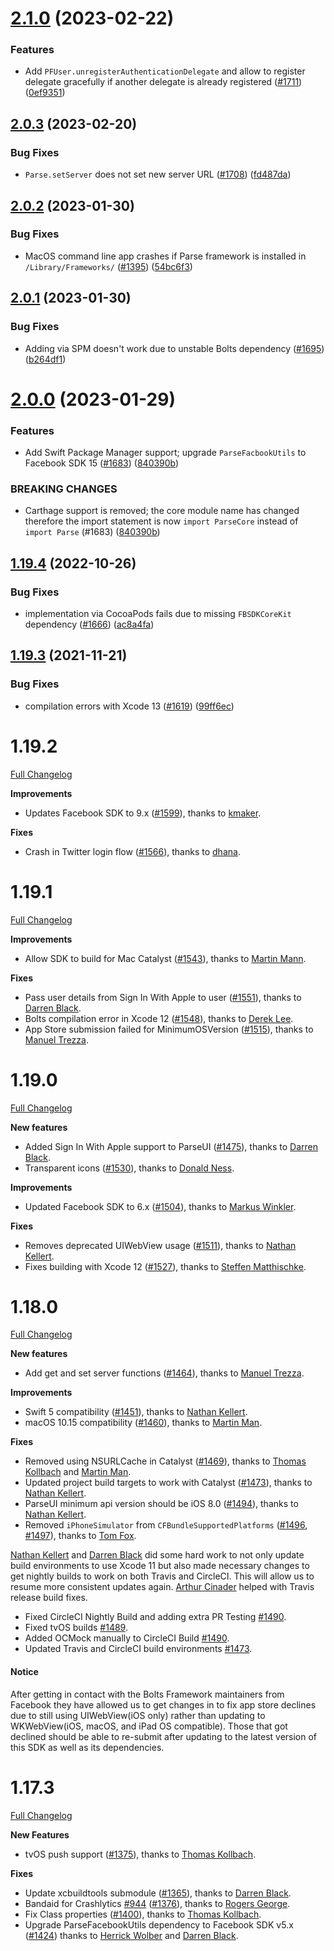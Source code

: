 # [2.1.0](https://github.com/parse-community/Parse-SDK-iOS-OSX/compare/2.0.3...2.1.0) (2023-02-22)


### Features

* Add `PFUser.unregisterAuthenticationDelegate` and allow to register delegate gracefully if another delegate is already registered ([#1711](https://github.com/parse-community/Parse-SDK-iOS-OSX/issues/1711)) ([0ef9351](https://github.com/parse-community/Parse-SDK-iOS-OSX/commit/0ef93517136d668991b0226643e06bb15982935c))

## [2.0.3](https://github.com/parse-community/Parse-SDK-iOS-OSX/compare/2.0.2...2.0.3) (2023-02-20)


### Bug Fixes

* `Parse.setServer` does not set new server URL ([#1708](https://github.com/parse-community/Parse-SDK-iOS-OSX/issues/1708)) ([fd487da](https://github.com/parse-community/Parse-SDK-iOS-OSX/commit/fd487da490d7a3ad3f49c86ffde28973d7ef7f71))

## [2.0.2](https://github.com/parse-community/Parse-SDK-iOS-OSX/compare/2.0.1...2.0.2) (2023-01-30)


### Bug Fixes

* MacOS command line app crashes if Parse framework is installed in `/Library/Frameworks/` ([#1395](https://github.com/parse-community/Parse-SDK-iOS-OSX/issues/1395)) ([54bc6f3](https://github.com/parse-community/Parse-SDK-iOS-OSX/commit/54bc6f3967fad8b8febe35932ce2024ba6928174))

## [2.0.1](https://github.com/parse-community/Parse-SDK-iOS-OSX/compare/2.0.0...2.0.1) (2023-01-30)


### Bug Fixes

* Adding via SPM doesn't work due to unstable Bolts dependency ([#1695](https://github.com/parse-community/Parse-SDK-iOS-OSX/issues/1695)) ([b264df1](https://github.com/parse-community/Parse-SDK-iOS-OSX/commit/b264df19e06a928daa222cf34fbe07b1ed51aed9))

# [2.0.0](https://github.com/parse-community/Parse-SDK-iOS-OSX/compare/1.19.4...2.0.0) (2023-01-29)


### Features

* Add Swift Package Manager support; upgrade `ParseFacbookUtils` to Facebook SDK 15 ([#1683](https://github.com/parse-community/Parse-SDK-iOS-OSX/issues/1683)) ([840390b](https://github.com/parse-community/Parse-SDK-iOS-OSX/commit/840390b18c8e567356103d9ff19ca21523c16ac3))


### BREAKING CHANGES

* Carthage support is removed; the core module name has changed therefore the import statement is now `import ParseCore` instead of `import Parse` (#1683) ([840390b](840390b))

## [1.19.4](https://github.com/parse-community/Parse-SDK-iOS-OSX/compare/1.19.3...1.19.4) (2022-10-26)


### Bug Fixes

* implementation via CocoaPods fails due to missing `FBSDKCoreKit` dependency ([#1666](https://github.com/parse-community/Parse-SDK-iOS-OSX/issues/1666)) ([ac8a4fa](https://github.com/parse-community/Parse-SDK-iOS-OSX/commit/ac8a4fade08c2be59d7ece014ba429067f598deb))

## [1.19.3](https://github.com/parse-community/Parse-SDK-iOS-OSX/compare/1.19.2...1.19.3) (2021-11-21)


### Bug Fixes

* compilation errors with Xcode 13 ([#1619](https://github.com/parse-community/Parse-SDK-iOS-OSX/issues/1619)) ([99ff6ec](https://github.com/parse-community/Parse-SDK-iOS-OSX/commit/99ff6ec64ee65b1a60946ea69e4d8039c1c5ae16))

# 1.19.2
[Full Changelog](https://github.com/parse-community/Parse-SDK-iOS-OSX/compare/1.19.1...1.19.2)

__Improvements__
- Updates Facebook SDK to 9.x ([#1599](https://github.com/parse-community/Parse-SDK-iOS-OSX/pull/1599)), thanks to [kmaker](https://github.com/kmaker).

__Fixes__
- Crash in Twitter login flow ([#1566](https://github.com/parse-community/Parse-SDK-iOS-OSX/pull/1567)), thanks to [dhana](https://github.com/dsp1589).

# 1.19.1
[Full Changelog](https://github.com/parse-community/Parse-SDK-iOS-OSX/compare/1.19.0...1.19.1)

__Improvements__
- Allow SDK to build for Mac Catalyst ([#1543](https://github.com/parse-community/Parse-SDK-iOS-OSX/pull/1543)), thanks to [Martin Mann](https://github.com/mman).

__Fixes__
- Pass user details from Sign In With Apple to user ([#1551](https://github.com/parse-community/Parse-SDK-iOS-OSX/pull/1551)), thanks to [Darren Black](https://github.com/drdaz).
- Bolts compilation error in Xcode 12 ([#1548](https://github.com/parse-community/Parse-SDK-iOS-OSX/pull/1548)), thanks to [Derek Lee](https://github.com/derekleerock).
- App Store submission failed for MinimumOSVersion ([#1515](https://github.com/parse-community/Parse-SDK-iOS-OSX/issues/1515)), thanks to [Manuel Trezza](https://github.com/mtrezza).

# 1.19.0
[Full Changelog](https://github.com/parse-community/Parse-SDK-iOS-OSX/compare/1.18.0...1.19.0)

__New features__
- Added Sign In With Apple support to ParseUI ([#1475](https://github.com/parse-community/Parse-SDK-iOS-OSX/pull/1475)), thanks to [Darren Black](https://github.com/drdaz).
- Transparent icons ([#1530](https://github.com/parse-community/Parse-SDK-iOS-OSX/pull/1530)), thanks to [Donald Ness](https://github.com/programmarchy).

__Improvements__
- Updated Facebook SDK to 6.x ([#1504](https://github.com/parse-community/Parse-SDK-iOS-OSX/pull/1504)), thanks to [Markus Winkler](https://github.com/markuswinkler).

__Fixes__
- Removes deprecated UIWebView usage ([#1511](https://github.com/parse-community/Parse-SDK-iOS-OSX/pull/1511)), thanks to [Nathan Kellert](https://github.com/parse-community/Parse-SDK-iOS-OSX/commits?author=noobs2ninjas).
- Fixes building with Xcode 12 ([#1527](https://github.com/parse-community/Parse-SDK-iOS-OSX/pull/1527)), thanks to [Steffen Matthischke](https://github.com/HeEAaD).

# 1.18.0
[Full Changelog](https://github.com/parse-community/Parse-SDK-iOS-OSX/compare/1.17.3...1.18.0)

__New features__
- Add get and set server functions ([#1464](https://github.com/parse-community/Parse-SDK-iOS-OSX/pull/1464)), thanks to [Manuel Trezza](https://github.com/mtrezza).

__Improvements__
- Swift 5 compatibility ([#1451](https://github.com/parse-community/Parse-SDK-iOS-OSX/pull/1451)), thanks to [Nathan Kellert](https://github.com/noobs2ninjas).
- macOS 10.15 compatibility ([#1460](https://github.com/parse-community/Parse-SDK-iOS-OSX/pull/1460)), thanks to [Martin Man](https://github.com/mman).

__Fixes__
- Removed using NSURLCache in Catalyst ([#1469](https://github.com/parse-community/Parse-SDK-iOS-OSX/pull/1489)), thanks to [Thomas Kollbach](https://github.com/toto) and [Martin Man](https://github.com/mman).
- Updated project build targets to work with Catalyst ([#1473](https://github.com/parse-community/Parse-SDK-iOS-OSX/pull/1473)), thanks to [Nathan Kellert](https://github.com/noobs2ninjas).
- ParseUI minimum api version should be iOS 8.0 ([#1494](https://github.com/parse-community/Parse-SDK-iOS-OSX/pull/1473)), thanks to [Nathan Kellert](https://github.com/noobs2ninjas).
- Removed `iPhoneSimulator` from `CFBundleSupportedPlatforms` ([#1496](https://github.com/parse-community/Parse-SDK-iOS-OSX/pull/1496), [#1497](https://github.com/parse-community/Parse-SDK-iOS-OSX/pull/1497)), thanks to [Tom Fox](https://github.com/TomWFox).

[Nathan Kellert](https://github.com/noobs2ninjas) and [Darren Black](https://github.com/drdaz) did some hard work to not only update build environments to use Xcode 11 but also made necessary changes to get nightly builds to work on both Travis and CircleCI. This will allow us to resume more consistent updates again. [Arthur Cinader](https://github.com/acinader) helped with Travis release build fixes.

 - Fixed CircleCI Nightly Build and adding extra PR Testing [#1490](https://github.com/parse-community/Parse-SDK-iOS-OSX/pull/1490).
 - Fixed tvOS builds [#1489](https://github.com/parse-community/Parse-SDK-iOS-OSX/pull/1489).
 - Added OCMock manually to CircleCI Build [#1490](https://github.com/parse-community/Parse-SDK-iOS-OSX/pull/1490).
 - Updated Travis and CircleCI build environments [#1473](https://github.com/parse-community/Parse-SDK-iOS-OSX/pull/1473).
 
#### Notice
After getting in contact with the Bolts Framework maintainers from Facebook they have allowed us to get changes in to fix app store declines due to still using UIWebView(iOS only) rather than updating to WKWebView(iOS, macOS, and iPad OS compatible). Those that got declined should be able to re-submit after updating to the latest version of this SDK as well as its dependencies. 


# 1.17.3
[Full Changelog](https://github.com/parse-community/Parse-SDK-iOS-OSX/compare/1.17.2...1.17.3)

__New Features__
- tvOS push support ([#1375](https://github.com/parse-community/Parse-SDK-iOS-OSX/pull/1375)), thanks to [Thomas Kollbach](https://github.com/toto).

__Fixes__
- Update xcbuildtools submodule ([#1365](https://github.com/parse-community/Parse-SDK-iOS-OSX/pull/1365)), thanks to [Darren Black](https://github.com/drdaz).
- Bandaid for Crashlytics [#944](https://github.com/parse-community/Parse-SDK-iOS-OSX/issues/944) ([#1376](https://github.com/parse-community/Parse-SDK-iOS-OSX/pull/1376)), thanks to [Rogers George](https://github.com/ceramicatheist).
- Fix Class properties ([#1400](https://github.com/parse-community/Parse-SDK-iOS-OSX/pull/1400)), thanks to [Thomas Kollbach](https://github.com/toto).
- Upgrade ParseFacebookUtils dependency to Facebook SDK v5.x ([#1424](https://github.com/parse-community/Parse-SDK-iOS-OSX/pull/1424)) thanks to [Herrick Wolber](https://github.com/rico237) and [Darren Black](https://github.com/drdaz).
